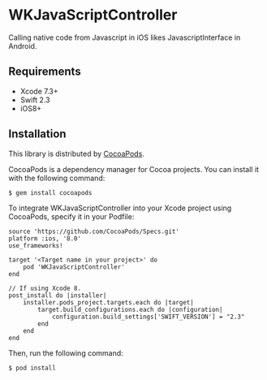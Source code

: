 # WKJavaScriptController
Calling native code from Javascript in iOS likes JavascriptInterface in Android.

## Requirements
- Xcode 7.3+
- Swift 2.3
- iOS8+

## Installation
This library is distributed by [CocoaPods](https://cocoapods.org).

 CocoaPods is a dependency manager for Cocoa projects. You can install it with the following command:
 
```
$ gem install cocoapods
```

To integrate WKJavaScriptController into your Xcode project using CocoaPods, specify it in your Podfile:

```
source 'https://github.com/CocoaPods/Specs.git'
platform :ios, '8.0'
use_frameworks!

target '<Target name in your project>' do
    pod 'WKJavaScriptController'
end

// If using Xcode 8.
post_install do |installer|
   	installer.pods_project.targets.each do |target|
       	target.build_configurations.each do |configuration|
           	configuration.build_settings['SWIFT_VERSION'] = "2.3"
       	end
   	end
end

```

Then, run the following command:

```
$ pod install
```
